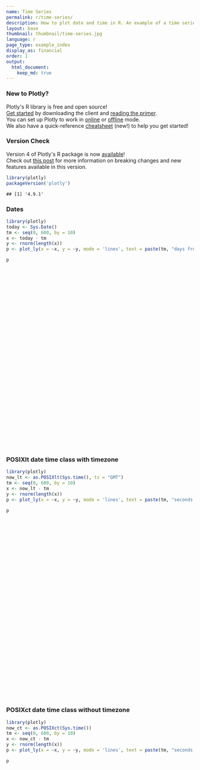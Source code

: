 ```yaml
---
name: Time Series
permalink: r/time-series/
description: How to plot date and time in R. An example of a time series plot with the POSIXct and Sys.Date classes.
layout: base
thumbnail: thumbnail/time-series.jpg
language: r
page_type: example_index
display_as: financial
order: 1
output:
  html_document:
    keep_md: true
---
```




### New to Plotly?

Plotly's R library is free and open source!<br>
[Get started](https://plot.ly/r/getting-started/) by downloading the client and [reading the primer](https://plot.ly/r/getting-started/).<br>
You can set up Plotly to work in [online](https://plot.ly/r/getting-started/#hosting-graphs-in-your-online-plotly-account) or [offline](https://plot.ly/r/offline/) mode.<br>
We also have a quick-reference [cheatsheet](https://images.plot.ly/plotly-documentation/images/r_cheat_sheet.pdf) (new!) to help you get started!

### Version Check

Version 4 of Plotly's R package is now [available](https://plot.ly/r/getting-started/#installation)!<br>
Check out [this post](http://moderndata.plot.ly/upgrading-to-plotly-4-0-and-above/) for more information on breaking changes and new features available in this version.

```r
library(plotly)
packageVersion('plotly')
```

```
## [1] '4.9.1'
```

### Dates


```r
library(plotly)
today <- Sys.Date()
tm <- seq(0, 600, by = 10)
x <- today - tm
y <- rnorm(length(x))
p <- plot_ly(x = ~x, y = ~y, mode = 'lines', text = paste(tm, "days from today"))

p
```

<div id="htmlwidget-6f77201b1a34b3661705" style="width:672px;height:480px;" class="plotly html-widget"></div>
<script type="application/json" data-for="htmlwidget-6f77201b1a34b3661705">{"x":{"visdat":{"1ace3d0511d2":["function () ","plotlyVisDat"]},"cur_data":"1ace3d0511d2","attrs":{"1ace3d0511d2":{"x":{},"y":{},"mode":"lines","text":["0 days from today","10 days from today","20 days from today","30 days from today","40 days from today","50 days from today","60 days from today","70 days from today","80 days from today","90 days from today","100 days from today","110 days from today","120 days from today","130 days from today","140 days from today","150 days from today","160 days from today","170 days from today","180 days from today","190 days from today","200 days from today","210 days from today","220 days from today","230 days from today","240 days from today","250 days from today","260 days from today","270 days from today","280 days from today","290 days from today","300 days from today","310 days from today","320 days from today","330 days from today","340 days from today","350 days from today","360 days from today","370 days from today","380 days from today","390 days from today","400 days from today","410 days from today","420 days from today","430 days from today","440 days from today","450 days from today","460 days from today","470 days from today","480 days from today","490 days from today","500 days from today","510 days from today","520 days from today","530 days from today","540 days from today","550 days from today","560 days from today","570 days from today","580 days from today","590 days from today","600 days from today"],"alpha_stroke":1,"sizes":[10,100],"spans":[1,20]}},"layout":{"margin":{"b":40,"l":60,"t":25,"r":10},"xaxis":{"domain":[0,1],"automargin":true,"title":"x"},"yaxis":{"domain":[0,1],"automargin":true,"title":"y"},"hovermode":"closest","showlegend":false},"source":"A","config":{"showSendToCloud":false},"data":[{"x":["2020-01-06","2019-12-27","2019-12-17","2019-12-07","2019-11-27","2019-11-17","2019-11-07","2019-10-28","2019-10-18","2019-10-08","2019-09-28","2019-09-18","2019-09-08","2019-08-29","2019-08-19","2019-08-09","2019-07-30","2019-07-20","2019-07-10","2019-06-30","2019-06-20","2019-06-10","2019-05-31","2019-05-21","2019-05-11","2019-05-01","2019-04-21","2019-04-11","2019-04-01","2019-03-22","2019-03-12","2019-03-02","2019-02-20","2019-02-10","2019-01-31","2019-01-21","2019-01-11","2019-01-01","2018-12-22","2018-12-12","2018-12-02","2018-11-22","2018-11-12","2018-11-02","2018-10-23","2018-10-13","2018-10-03","2018-09-23","2018-09-13","2018-09-03","2018-08-24","2018-08-14","2018-08-04","2018-07-25","2018-07-15","2018-07-05","2018-06-25","2018-06-15","2018-06-05","2018-05-26","2018-05-16"],"y":[-2.99510464096985,-0.363066356237319,0.813207332334566,0.652212047183522,0.711918346281059,-0.443174138569833,-2.82911286886485,0.262329928877466,0.402048621975033,0.805082119576078,-0.98242067882044,-0.56915690175008,0.918356780498312,0.654707945202756,0.836072773320846,-0.0357167217777646,0.93718363646904,-0.0655027416963469,-0.662714523613807,-0.706491849718408,-1.00594441886158,0.258583092203021,-0.66911843333718,1.25433870031453,0.18454369505804,2.36781216303971,0.669748272830672,1.1006006795827,-0.836876486607915,0.145857587345261,-1.84584320929363,-0.356318903206596,0.215523520898306,0.303071804794477,1.56401185833861,-1.5117933415825,0.977735774229153,-0.58172892950548,0.762944663219816,1.17056276875983,0.0295623556009127,-0.372987794715665,0.724551298132494,-0.353232867328686,-0.70123629653501,0.485514034967315,-0.531987003332749,1.00246875342514,0.484095895410858,1.61629448096396,0.0786609247042213,-0.280997631374389,-0.719723133326126,-0.0509416510715417,2.03306452213599,0.0363621924915868,1.24875397425172,0.766830255322248,-1.39162254810376,-0.773274051485322,0.779381967933397],"mode":"lines","text":["0 days from today","10 days from today","20 days from today","30 days from today","40 days from today","50 days from today","60 days from today","70 days from today","80 days from today","90 days from today","100 days from today","110 days from today","120 days from today","130 days from today","140 days from today","150 days from today","160 days from today","170 days from today","180 days from today","190 days from today","200 days from today","210 days from today","220 days from today","230 days from today","240 days from today","250 days from today","260 days from today","270 days from today","280 days from today","290 days from today","300 days from today","310 days from today","320 days from today","330 days from today","340 days from today","350 days from today","360 days from today","370 days from today","380 days from today","390 days from today","400 days from today","410 days from today","420 days from today","430 days from today","440 days from today","450 days from today","460 days from today","470 days from today","480 days from today","490 days from today","500 days from today","510 days from today","520 days from today","530 days from today","540 days from today","550 days from today","560 days from today","570 days from today","580 days from today","590 days from today","600 days from today"],"type":"scatter","marker":{"color":"rgba(31,119,180,1)","line":{"color":"rgba(31,119,180,1)"}},"error_y":{"color":"rgba(31,119,180,1)"},"error_x":{"color":"rgba(31,119,180,1)"},"line":{"color":"rgba(31,119,180,1)"},"xaxis":"x","yaxis":"y","frame":null}],"highlight":{"on":"plotly_click","persistent":false,"dynamic":false,"selectize":false,"opacityDim":0.2,"selected":{"opacity":1},"debounce":0},"shinyEvents":["plotly_hover","plotly_click","plotly_selected","plotly_relayout","plotly_brushed","plotly_brushing","plotly_clickannotation","plotly_doubleclick","plotly_deselect","plotly_afterplot","plotly_sunburstclick"],"base_url":"https://plot.ly"},"evals":[],"jsHooks":[]}</script>

### POSIXlt date time class with timezone


```r
library(plotly)
now_lt <- as.POSIXlt(Sys.time(), tz = "GMT")
tm <- seq(0, 600, by = 10)
x <- now_lt - tm
y <- rnorm(length(x))
p <- plot_ly(x = ~x, y = ~y, mode = 'lines', text = paste(tm, "seconds from now in GMT"))

p
```

<div id="htmlwidget-4cf774b40d4f6b03cfbf" style="width:672px;height:480px;" class="plotly html-widget"></div>
<script type="application/json" data-for="htmlwidget-4cf774b40d4f6b03cfbf">{"x":{"visdat":{"1ace78e8563c":["function () ","plotlyVisDat"]},"cur_data":"1ace78e8563c","attrs":{"1ace78e8563c":{"x":{},"y":{},"mode":"lines","text":["0 seconds from now in GMT","10 seconds from now in GMT","20 seconds from now in GMT","30 seconds from now in GMT","40 seconds from now in GMT","50 seconds from now in GMT","60 seconds from now in GMT","70 seconds from now in GMT","80 seconds from now in GMT","90 seconds from now in GMT","100 seconds from now in GMT","110 seconds from now in GMT","120 seconds from now in GMT","130 seconds from now in GMT","140 seconds from now in GMT","150 seconds from now in GMT","160 seconds from now in GMT","170 seconds from now in GMT","180 seconds from now in GMT","190 seconds from now in GMT","200 seconds from now in GMT","210 seconds from now in GMT","220 seconds from now in GMT","230 seconds from now in GMT","240 seconds from now in GMT","250 seconds from now in GMT","260 seconds from now in GMT","270 seconds from now in GMT","280 seconds from now in GMT","290 seconds from now in GMT","300 seconds from now in GMT","310 seconds from now in GMT","320 seconds from now in GMT","330 seconds from now in GMT","340 seconds from now in GMT","350 seconds from now in GMT","360 seconds from now in GMT","370 seconds from now in GMT","380 seconds from now in GMT","390 seconds from now in GMT","400 seconds from now in GMT","410 seconds from now in GMT","420 seconds from now in GMT","430 seconds from now in GMT","440 seconds from now in GMT","450 seconds from now in GMT","460 seconds from now in GMT","470 seconds from now in GMT","480 seconds from now in GMT","490 seconds from now in GMT","500 seconds from now in GMT","510 seconds from now in GMT","520 seconds from now in GMT","530 seconds from now in GMT","540 seconds from now in GMT","550 seconds from now in GMT","560 seconds from now in GMT","570 seconds from now in GMT","580 seconds from now in GMT","590 seconds from now in GMT","600 seconds from now in GMT"],"alpha_stroke":1,"sizes":[10,100],"spans":[1,20]}},"layout":{"margin":{"b":40,"l":60,"t":25,"r":10},"xaxis":{"domain":[0,1],"automargin":true,"title":"x"},"yaxis":{"domain":[0,1],"automargin":true,"title":"y"},"hovermode":"closest","showlegend":false},"source":"A","config":{"showSendToCloud":false},"data":[{"x":["2020-01-06 02:04:43","2020-01-06 02:04:33","2020-01-06 02:04:23","2020-01-06 02:04:13","2020-01-06 02:04:03","2020-01-06 02:03:53","2020-01-06 02:03:43","2020-01-06 02:03:33","2020-01-06 02:03:23","2020-01-06 02:03:13","2020-01-06 02:03:03","2020-01-06 02:02:53","2020-01-06 02:02:43","2020-01-06 02:02:33","2020-01-06 02:02:23","2020-01-06 02:02:13","2020-01-06 02:02:03","2020-01-06 02:01:53","2020-01-06 02:01:43","2020-01-06 02:01:33","2020-01-06 02:01:23","2020-01-06 02:01:13","2020-01-06 02:01:03","2020-01-06 02:00:53","2020-01-06 02:00:43","2020-01-06 02:00:33","2020-01-06 02:00:23","2020-01-06 02:00:13","2020-01-06 02:00:03","2020-01-06 01:59:53","2020-01-06 01:59:43","2020-01-06 01:59:33","2020-01-06 01:59:23","2020-01-06 01:59:13","2020-01-06 01:59:03","2020-01-06 01:58:53","2020-01-06 01:58:43","2020-01-06 01:58:33","2020-01-06 01:58:23","2020-01-06 01:58:13","2020-01-06 01:58:03","2020-01-06 01:57:53","2020-01-06 01:57:43","2020-01-06 01:57:33","2020-01-06 01:57:23","2020-01-06 01:57:13","2020-01-06 01:57:03","2020-01-06 01:56:53","2020-01-06 01:56:43","2020-01-06 01:56:33","2020-01-06 01:56:23","2020-01-06 01:56:13","2020-01-06 01:56:03","2020-01-06 01:55:53","2020-01-06 01:55:43","2020-01-06 01:55:33","2020-01-06 01:55:23","2020-01-06 01:55:13","2020-01-06 01:55:03","2020-01-06 01:54:53","2020-01-06 01:54:43"],"y":[0.396284049451837,-0.735677131997809,0.299143484449252,0.244273752977371,1.64080212295026,0.678148236296773,-0.986535564524999,-0.196586878866857,-0.283605995223317,-1.60777216983541,0.798728320290785,0.668871854704255,-0.0984711840504989,0.931993976075613,-0.767956740584395,0.0734923150646638,-0.0936168307637758,-2.51035715654013,0.0693851030021637,-1.8184069828606,1.08266914944338,0.0647311089877886,0.683696249042634,-0.310274063122136,0.809670666375851,1.91998124927977,-0.423180414182803,-0.239124072484359,-1.82192987898456,-0.9417234399881,0.255572955958062,-0.561442078884332,0.712482415052632,-0.594388798644105,-1.61198628431693,0.467923744580715,-1.35467567653213,-0.0743333406894788,1.71639348107118,1.50253279317662,0.144822108831074,2.21788633743845,0.0886631492144133,2.22047202162767,-1.21730772540952,-2.05719090980318,-0.479115762796659,-1.1196677701089,0.340842335662615,0.755276929959171,0.382803497534335,0.0311257764015815,1.36948533193827,-0.818328846754656,0.0422229480478326,0.00328288895613107,-0.861865889116847,0.175572972466982,0.126311537374117,-1.04013927102729,0.264491006941878],"mode":"lines","text":["0 seconds from now in GMT","10 seconds from now in GMT","20 seconds from now in GMT","30 seconds from now in GMT","40 seconds from now in GMT","50 seconds from now in GMT","60 seconds from now in GMT","70 seconds from now in GMT","80 seconds from now in GMT","90 seconds from now in GMT","100 seconds from now in GMT","110 seconds from now in GMT","120 seconds from now in GMT","130 seconds from now in GMT","140 seconds from now in GMT","150 seconds from now in GMT","160 seconds from now in GMT","170 seconds from now in GMT","180 seconds from now in GMT","190 seconds from now in GMT","200 seconds from now in GMT","210 seconds from now in GMT","220 seconds from now in GMT","230 seconds from now in GMT","240 seconds from now in GMT","250 seconds from now in GMT","260 seconds from now in GMT","270 seconds from now in GMT","280 seconds from now in GMT","290 seconds from now in GMT","300 seconds from now in GMT","310 seconds from now in GMT","320 seconds from now in GMT","330 seconds from now in GMT","340 seconds from now in GMT","350 seconds from now in GMT","360 seconds from now in GMT","370 seconds from now in GMT","380 seconds from now in GMT","390 seconds from now in GMT","400 seconds from now in GMT","410 seconds from now in GMT","420 seconds from now in GMT","430 seconds from now in GMT","440 seconds from now in GMT","450 seconds from now in GMT","460 seconds from now in GMT","470 seconds from now in GMT","480 seconds from now in GMT","490 seconds from now in GMT","500 seconds from now in GMT","510 seconds from now in GMT","520 seconds from now in GMT","530 seconds from now in GMT","540 seconds from now in GMT","550 seconds from now in GMT","560 seconds from now in GMT","570 seconds from now in GMT","580 seconds from now in GMT","590 seconds from now in GMT","600 seconds from now in GMT"],"type":"scatter","marker":{"color":"rgba(31,119,180,1)","line":{"color":"rgba(31,119,180,1)"}},"error_y":{"color":"rgba(31,119,180,1)"},"error_x":{"color":"rgba(31,119,180,1)"},"line":{"color":"rgba(31,119,180,1)"},"xaxis":"x","yaxis":"y","frame":null}],"highlight":{"on":"plotly_click","persistent":false,"dynamic":false,"selectize":false,"opacityDim":0.2,"selected":{"opacity":1},"debounce":0},"shinyEvents":["plotly_hover","plotly_click","plotly_selected","plotly_relayout","plotly_brushed","plotly_brushing","plotly_clickannotation","plotly_doubleclick","plotly_deselect","plotly_afterplot","plotly_sunburstclick"],"base_url":"https://plot.ly"},"evals":[],"jsHooks":[]}</script>

### POSIXct date time class without timezone


```r
library(plotly)
now_ct <- as.POSIXct(Sys.time())
tm <- seq(0, 600, by = 10)
x <- now_ct - tm
y <- rnorm(length(x))
p <- plot_ly(x = ~x, y = ~y, mode = 'lines', text = paste(tm, "seconds from now in", Sys.timezone()))

p
```

<div id="htmlwidget-abfa8ac5f5e207d5a422" style="width:672px;height:480px;" class="plotly html-widget"></div>
<script type="application/json" data-for="htmlwidget-abfa8ac5f5e207d5a422">{"x":{"visdat":{"1ace60e7072f":["function () ","plotlyVisDat"]},"cur_data":"1ace60e7072f","attrs":{"1ace60e7072f":{"x":{},"y":{},"mode":"lines","text":["0 seconds from now in Etc/UTC","10 seconds from now in Etc/UTC","20 seconds from now in Etc/UTC","30 seconds from now in Etc/UTC","40 seconds from now in Etc/UTC","50 seconds from now in Etc/UTC","60 seconds from now in Etc/UTC","70 seconds from now in Etc/UTC","80 seconds from now in Etc/UTC","90 seconds from now in Etc/UTC","100 seconds from now in Etc/UTC","110 seconds from now in Etc/UTC","120 seconds from now in Etc/UTC","130 seconds from now in Etc/UTC","140 seconds from now in Etc/UTC","150 seconds from now in Etc/UTC","160 seconds from now in Etc/UTC","170 seconds from now in Etc/UTC","180 seconds from now in Etc/UTC","190 seconds from now in Etc/UTC","200 seconds from now in Etc/UTC","210 seconds from now in Etc/UTC","220 seconds from now in Etc/UTC","230 seconds from now in Etc/UTC","240 seconds from now in Etc/UTC","250 seconds from now in Etc/UTC","260 seconds from now in Etc/UTC","270 seconds from now in Etc/UTC","280 seconds from now in Etc/UTC","290 seconds from now in Etc/UTC","300 seconds from now in Etc/UTC","310 seconds from now in Etc/UTC","320 seconds from now in Etc/UTC","330 seconds from now in Etc/UTC","340 seconds from now in Etc/UTC","350 seconds from now in Etc/UTC","360 seconds from now in Etc/UTC","370 seconds from now in Etc/UTC","380 seconds from now in Etc/UTC","390 seconds from now in Etc/UTC","400 seconds from now in Etc/UTC","410 seconds from now in Etc/UTC","420 seconds from now in Etc/UTC","430 seconds from now in Etc/UTC","440 seconds from now in Etc/UTC","450 seconds from now in Etc/UTC","460 seconds from now in Etc/UTC","470 seconds from now in Etc/UTC","480 seconds from now in Etc/UTC","490 seconds from now in Etc/UTC","500 seconds from now in Etc/UTC","510 seconds from now in Etc/UTC","520 seconds from now in Etc/UTC","530 seconds from now in Etc/UTC","540 seconds from now in Etc/UTC","550 seconds from now in Etc/UTC","560 seconds from now in Etc/UTC","570 seconds from now in Etc/UTC","580 seconds from now in Etc/UTC","590 seconds from now in Etc/UTC","600 seconds from now in Etc/UTC"],"alpha_stroke":1,"sizes":[10,100],"spans":[1,20]}},"layout":{"margin":{"b":40,"l":60,"t":25,"r":10},"xaxis":{"domain":[0,1],"automargin":true,"title":"x"},"yaxis":{"domain":[0,1],"automargin":true,"title":"y"},"hovermode":"closest","showlegend":false},"source":"A","config":{"showSendToCloud":false},"data":[{"x":["2020-01-06 02:04:43","2020-01-06 02:04:33","2020-01-06 02:04:23","2020-01-06 02:04:13","2020-01-06 02:04:03","2020-01-06 02:03:53","2020-01-06 02:03:43","2020-01-06 02:03:33","2020-01-06 02:03:23","2020-01-06 02:03:13","2020-01-06 02:03:03","2020-01-06 02:02:53","2020-01-06 02:02:43","2020-01-06 02:02:33","2020-01-06 02:02:23","2020-01-06 02:02:13","2020-01-06 02:02:03","2020-01-06 02:01:53","2020-01-06 02:01:43","2020-01-06 02:01:33","2020-01-06 02:01:23","2020-01-06 02:01:13","2020-01-06 02:01:03","2020-01-06 02:00:53","2020-01-06 02:00:43","2020-01-06 02:00:33","2020-01-06 02:00:23","2020-01-06 02:00:13","2020-01-06 02:00:03","2020-01-06 01:59:53","2020-01-06 01:59:43","2020-01-06 01:59:33","2020-01-06 01:59:23","2020-01-06 01:59:13","2020-01-06 01:59:03","2020-01-06 01:58:53","2020-01-06 01:58:43","2020-01-06 01:58:33","2020-01-06 01:58:23","2020-01-06 01:58:13","2020-01-06 01:58:03","2020-01-06 01:57:53","2020-01-06 01:57:43","2020-01-06 01:57:33","2020-01-06 01:57:23","2020-01-06 01:57:13","2020-01-06 01:57:03","2020-01-06 01:56:53","2020-01-06 01:56:43","2020-01-06 01:56:33","2020-01-06 01:56:23","2020-01-06 01:56:13","2020-01-06 01:56:03","2020-01-06 01:55:53","2020-01-06 01:55:43","2020-01-06 01:55:33","2020-01-06 01:55:23","2020-01-06 01:55:13","2020-01-06 01:55:03","2020-01-06 01:54:53","2020-01-06 01:54:43"],"y":[-1.68467133553643,-0.787299449276428,-0.763907062765988,1.8239425674551,0.384079849022478,1.55440262419005,-0.855532758599122,1.77093149464209,-0.951204593699434,-0.847352863938104,0.660258864850797,1.73988781575564,1.93257101558367,-0.943576046683248,1.10823040249319,-0.120779389513761,1.01168525089493,-1.082789846977,-0.442457103490405,0.829419789037869,0.267655005078668,0.629020231698028,-1.28913364493104,-0.452377778311437,0.828769762691103,0.375668640369603,0.277846763823041,-0.256980170959656,2.1329822722966,-1.42136350357193,0.74371710956699,0.173122531933205,-1.38414030942771,0.249327851032796,0.236314099680878,-0.858434466096522,1.93712934293346,0.318349945009311,-0.181581690813025,1.167482991929,1.56909171905593,0.339884394654353,0.68312330934569,0.183754643179969,-0.69255722249724,0.352091172558538,-0.764695789561769,1.48286271150931,1.07994922642809,0.309398980483236,1.4655051681689,0.573704306043626,1.23774665332529,0.541066932735278,0.225531797670966,-0.291995685371983,1.27151400519986,1.1982280477021,-1.10563917636318,1.58534911341423,0.101032656075799],"mode":"lines","text":["0 seconds from now in Etc/UTC","10 seconds from now in Etc/UTC","20 seconds from now in Etc/UTC","30 seconds from now in Etc/UTC","40 seconds from now in Etc/UTC","50 seconds from now in Etc/UTC","60 seconds from now in Etc/UTC","70 seconds from now in Etc/UTC","80 seconds from now in Etc/UTC","90 seconds from now in Etc/UTC","100 seconds from now in Etc/UTC","110 seconds from now in Etc/UTC","120 seconds from now in Etc/UTC","130 seconds from now in Etc/UTC","140 seconds from now in Etc/UTC","150 seconds from now in Etc/UTC","160 seconds from now in Etc/UTC","170 seconds from now in Etc/UTC","180 seconds from now in Etc/UTC","190 seconds from now in Etc/UTC","200 seconds from now in Etc/UTC","210 seconds from now in Etc/UTC","220 seconds from now in Etc/UTC","230 seconds from now in Etc/UTC","240 seconds from now in Etc/UTC","250 seconds from now in Etc/UTC","260 seconds from now in Etc/UTC","270 seconds from now in Etc/UTC","280 seconds from now in Etc/UTC","290 seconds from now in Etc/UTC","300 seconds from now in Etc/UTC","310 seconds from now in Etc/UTC","320 seconds from now in Etc/UTC","330 seconds from now in Etc/UTC","340 seconds from now in Etc/UTC","350 seconds from now in Etc/UTC","360 seconds from now in Etc/UTC","370 seconds from now in Etc/UTC","380 seconds from now in Etc/UTC","390 seconds from now in Etc/UTC","400 seconds from now in Etc/UTC","410 seconds from now in Etc/UTC","420 seconds from now in Etc/UTC","430 seconds from now in Etc/UTC","440 seconds from now in Etc/UTC","450 seconds from now in Etc/UTC","460 seconds from now in Etc/UTC","470 seconds from now in Etc/UTC","480 seconds from now in Etc/UTC","490 seconds from now in Etc/UTC","500 seconds from now in Etc/UTC","510 seconds from now in Etc/UTC","520 seconds from now in Etc/UTC","530 seconds from now in Etc/UTC","540 seconds from now in Etc/UTC","550 seconds from now in Etc/UTC","560 seconds from now in Etc/UTC","570 seconds from now in Etc/UTC","580 seconds from now in Etc/UTC","590 seconds from now in Etc/UTC","600 seconds from now in Etc/UTC"],"type":"scatter","marker":{"color":"rgba(31,119,180,1)","line":{"color":"rgba(31,119,180,1)"}},"error_y":{"color":"rgba(31,119,180,1)"},"error_x":{"color":"rgba(31,119,180,1)"},"line":{"color":"rgba(31,119,180,1)"},"xaxis":"x","yaxis":"y","frame":null}],"highlight":{"on":"plotly_click","persistent":false,"dynamic":false,"selectize":false,"opacityDim":0.2,"selected":{"opacity":1},"debounce":0},"shinyEvents":["plotly_hover","plotly_click","plotly_selected","plotly_relayout","plotly_brushed","plotly_brushing","plotly_clickannotation","plotly_doubleclick","plotly_deselect","plotly_afterplot","plotly_sunburstclick"],"base_url":"https://plot.ly"},"evals":[],"jsHooks":[]}</script>
